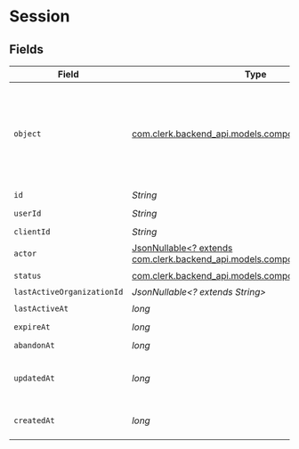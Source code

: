 # Session


## Fields

| Field                                                                                                     | Type                                                                                                      | Required                                                                                                  | Description                                                                                               |
| --------------------------------------------------------------------------------------------------------- | --------------------------------------------------------------------------------------------------------- | --------------------------------------------------------------------------------------------------------- | --------------------------------------------------------------------------------------------------------- |
| `object`                                                                                                  | [com.clerk.backend_api.models.components.SessionObject](../../models/components/SessionObject.md)         | :heavy_check_mark:                                                                                        | String representing the object's type. Objects of the same type share the same value.<br/>                |
| `id`                                                                                                      | *String*                                                                                                  | :heavy_check_mark:                                                                                        | N/A                                                                                                       |
| `userId`                                                                                                  | *String*                                                                                                  | :heavy_check_mark:                                                                                        | N/A                                                                                                       |
| `clientId`                                                                                                | *String*                                                                                                  | :heavy_check_mark:                                                                                        | N/A                                                                                                       |
| `actor`                                                                                                   | [JsonNullable<? extends com.clerk.backend_api.models.components.Actor>](../../models/components/Actor.md) | :heavy_minus_sign:                                                                                        | N/A                                                                                                       |
| `status`                                                                                                  | [com.clerk.backend_api.models.components.Status](../../models/components/Status.md)                       | :heavy_check_mark:                                                                                        | N/A                                                                                                       |
| `lastActiveOrganizationId`                                                                                | *JsonNullable<? extends String>*                                                                          | :heavy_minus_sign:                                                                                        | N/A                                                                                                       |
| `lastActiveAt`                                                                                            | *long*                                                                                                    | :heavy_check_mark:                                                                                        | N/A                                                                                                       |
| `expireAt`                                                                                                | *long*                                                                                                    | :heavy_check_mark:                                                                                        | N/A                                                                                                       |
| `abandonAt`                                                                                               | *long*                                                                                                    | :heavy_check_mark:                                                                                        | N/A                                                                                                       |
| `updatedAt`                                                                                               | *long*                                                                                                    | :heavy_check_mark:                                                                                        | Unix timestamp of last update.<br/>                                                                       |
| `createdAt`                                                                                               | *long*                                                                                                    | :heavy_check_mark:                                                                                        | Unix timestamp of creation.<br/>                                                                          |